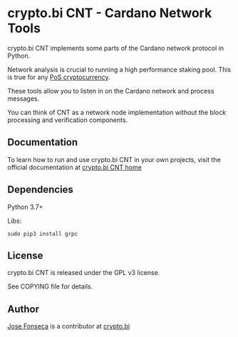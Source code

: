 # crypto.bi CNT - Cardano Network Tools 

crypto.bi CNT implements some parts of the Cardano network protocol in Python.

Network analysis is crucial to running a high performance staking pool. This is true for any [PoS cryptocurrency](https://crypto.bi/tape/pos/).

These tools allow you to listen in on the Cardano network and process messages. 

You can think of CNT as a network node implementation without the block processing and verification components.   

## Documentation

To learn how to run and use crypto.bi CNT in your own projects, visit the official documentation at [crypto.bi CNT home](https://crypto.bi/tape/cnt/)

## Dependencies

Python 3.7+

Libs:

    sudo pip3 install grpc
     
## License

crypto.bi CNT is released under the GPL v3 license.

See COPYING file for details.

## Author

[Jose Fonseca](https://zefonseca.com/) is a contributor at [crypto.bi](https://crypto.bi/)